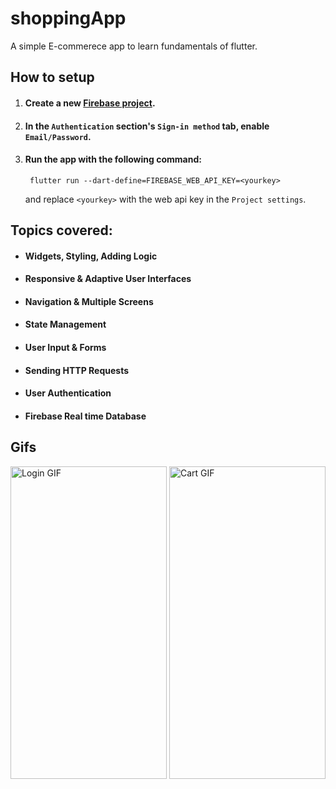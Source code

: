 # shoppingApp

A simple E-commerece app to learn fundamentals of flutter.

## How to setup

1) #### Create a new [Firebase project](https://console.firebase.google.com/).
2) #### In the `Authentication` section's `Sign-in method` tab, enable `Email/Password`.
3) #### Run the app with the following command:
        flutter run --dart-define=FIREBASE_WEB_API_KEY=<yourkey>
      and replace `<yourkey>` with the web api key in the `Project settings`.

## Topics covered:

* #### Widgets, Styling, Adding Logic

* #### Responsive & Adaptive User Interfaces

* #### Navigation & Multiple Screens

* #### State Management

* #### User Input & Forms

* #### Sending HTTP Requests

* #### User Authentication

* #### Firebase Real time Database

## Gifs
        
<img src="assets/login.gif" alt="Login GIF" width="250" height="500"> <img src="assets/cart.gif" alt="Cart GIF" width="250" height="500">

